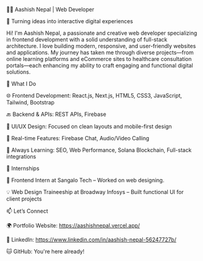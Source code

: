 👨‍💻 Aashish Nepal | Web Developer

🚀 Turning ideas into interactive digital experiences

Hi! I'm Aashish Nepal, a passionate and creative web developer specializing in frontend development with a solid understanding of full-stack architecture. I love building modern, responsive, and user-friendly websites and applications. My journey has taken me through diverse projects—from online learning platforms and eCommerce sites to healthcare consultation portals—each enhancing my ability to craft engaging and functional digital solutions.

💼 What I Do

🌐 Frontend Development: React.js, Next.js, HTML5, CSS3, JavaScript, Tailwind, Bootstrap

🔙 Backend & APIs: REST APIs, Firebase

🎨 UI/UX Design: Focused on clean layouts and mobile-first design

💬 Real-time Features: Firebase Chat, Audio/Video Calling

🧠 Always Learning: SEO, Web Performance, Solana Blockchain, Full-stack integrations

📌 Internships

🏥 Frontend Intern at Sangalo Tech – Worked on web designing.

💡 Web Design Traineeship at Broadway Infosys – Built functional UI for client projects

📫 Let’s Connect

🌍 Portfolio Website: https://aashishnepal.vercel.app/

💼 LinkedIn: https://www.linkedin.com/in/aashish-nepal-56247727b/

🐱 GitHub: You're here already!
